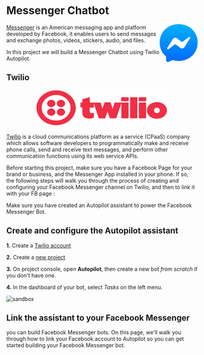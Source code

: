 # Messenger Chatbot

<p>
<img src="./images/messenger.png" alt="messenger" width="100" height="100" align="right">
  
[Messenger](https://www.messenger.com) is an American messaging app and platform developed by Facebook, it enables users to send messages and exchange photos, videos, stickers, audio, and files. 

In this project we will build a Messenger Chatbot using Twilio Autopilot.
</p>


## Twilio

<p align="center">
<img src="./images/twilio.png" alt="twilio" width="350" height="100">
</p>

[Twilio](https://www.twilio.com) is a cloud communications platform as a service (CPaaS) company which allows software developers to programmatically make and receive phone calls, send and receive text messages, and perform other communication functions using its web service APIs.

Before starting this project, make sure you have a Facebook Page for your brand or business, and the Messenger App installed in your phone. If so, the following steps will walk you through the process of creating and configuring your Facebook Messenger channel on Twilio, and then to link it with your FB page :

Make sure you have created an Autopilot assistant to power the Facebook Messenger Bot.

## Create and configure the Autopilot assistant

**1.** Create a [Twilio account](https://www.twilio.com/try-twilio)

**2.** Create a [new project](https://www.twilio.com/console/projects/create)
      
**3.** On project console, open **Autopilot**, then create a new bot _from scratch_ if you don't have one.

**4.** In the dashboard of your bot, select _Tasks_ on the left menu. 



<img src="./images/sandbox.PNG" alt="sandbox">


## Link the assistant to your Facebook Messenger 

you can build Facebook Messenger bots. On this page, we'll walk you through how to link your Facebook account to Autopilot so you can get started building your Facebook Messenger bot.
